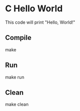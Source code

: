 C Hello World
===============

This code will print "Hello, World!"

Compile
--------

make

Run
----

make run

Clean
------

make clean
